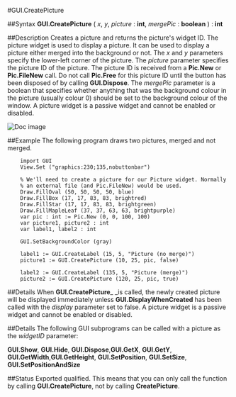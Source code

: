 
#GUI.CreatePicture

##Syntax
**GUI.CreatePicture** ( _x_, _y_, _picture_ : **int**,     _mergePic_ : **boolean** ) : **int**



##Description
Creates a picture and returns the picture's widget ID. 
The picture widget is used to display a picture. It can be used to display a picture either merged into the background or not.
The _x_ and _y_ parameters specify the lower-left corner of the picture. The _picture_ parameter specifies the picture ID of the picture. The picture ID is received from a **Pic.New** or **Pic.FileNew** call. Do not call **Pic.Free** for this picture ID until the button has been disposed of by calling **GUI.Dispose**. The _mergePic_ parameter is a boolean that specifies whether anything that was the background colour in the picture (usually colour 0) should be set to the background colour of the window. 
A picture widget is a passive widget and cannot be enabled or disabled.


![Doc image](gui_createpicture01.gif)


##Example
The following program draws two pictures, merged and not merged.



        import GUI 
        View.Set ("graphics:230;135,nobuttonbar") 
        
        % We'll need to create a picture for our Picture widget. Normally 
        % an external file (and Pic.FileNew) would be used.
        Draw.FillOval (50, 50, 50, 50, blue)
        Draw.FillBox (17, 17, 83, 83, brightred)
        Draw.FillStar (17, 17, 83, 83, brightgreen)
        Draw.FillMapleLeaf (37, 37, 63, 63, brightpurple)
        var pic : int := Pic.New (0, 0, 100, 100)
        var picture1, picture2 : int
        var label1, label2 : int
        
        GUI.SetBackgroundColor (gray)
        
        label1 := GUI.CreateLabel (15, 5, "Picture (no merge)")
        picture1 := GUI.CreatePicture (10, 25, pic, false)
        
        label2 := GUI.CreateLabel (135, 5, "Picture (merge)")
        picture2 := GUI.CreatePicture (120, 25, pic, true)
##Details
When **GUI.CreatePicture**_ _is called, the newly created picture will be displayed immediately unless **GUI.DisplayWhenCreated** has been called with the _display_ parameter set to false. 
A picture widget is a passive widget and cannot be enabled or disabled.



##Details
The following GUI subprograms can be called with a picture as the _widgetID_ parameter:

**GUI.Show**, **GUI.Hide**, **GUI.Dispose**,**GUI.GetX**, **GUI.GetY**, **GUI.GetWidth**,**GUI.GetHeight**, **GUI.SetPosition**, **GUI.SetSize**, **GUI.SetPositionAndSize**





##Status
Exported qualified.
This means that you can only call the function by calling **GUI.CreatePicture**, not by calling **CreatePicture**.


